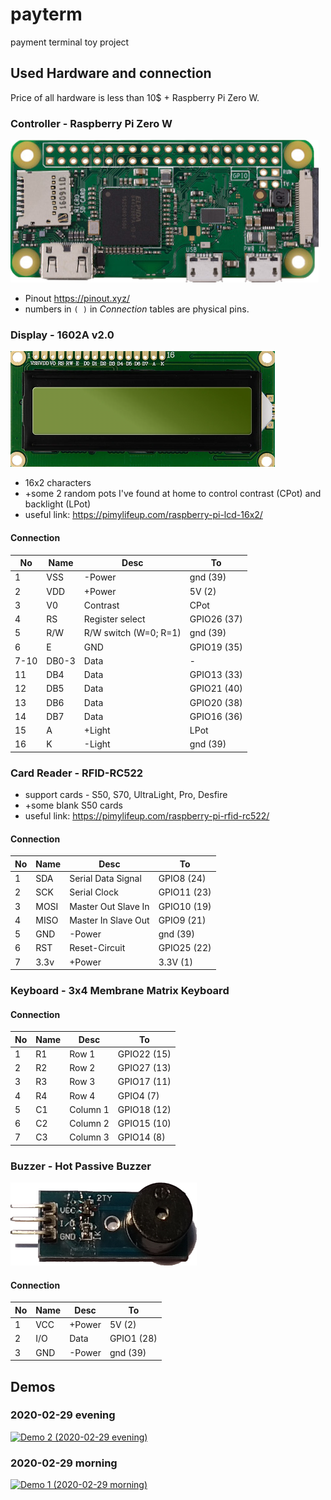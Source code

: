 # payterm
payment terminal toy project

## Used Hardware and connection
Price of all hardware is less than 10$ + Raspberry Pi Zero W.
### Controller - Raspberry Pi Zero W

![Raspberry Pi Zero W](docs/rpi0w.png)

 - Pinout https://pinout.xyz/
 - numbers in `( )` in *Connection* tables are physical pins.

### Display - 1602A v2.0

![1602A Display](docs/display.png)

 - 16x2 characters
 - +some 2 random pots I've found at home to control contrast (CPot) and backlight (LPot)
 - useful link: https://pimylifeup.com/raspberry-pi-lcd-16x2/

#### Connection

| No   | Name  | Desc                   | To          |
| -    | -     | -                      | -           |
| 1    | VSS   | -Power                 | gnd (39)    |
| 2    | VDD   | +Power                 | 5V (2)      |
| 3    | V0    | Contrast               | CPot        |
| 4    | RS    | Register select        | GPIO26 (37) |
| 5    | R/W   | R/W switch (W=0; R=1)  | gnd (39)    |
| 6    | E     | GND                    | GPIO19 (35) |
| 7-10 | DB0-3 | Data                   | -           |
| 11   | DB4   | Data                   | GPIO13 (33) |
| 12   | DB5   | Data                   | GPIO21 (40) |
| 13   | DB6   | Data                   | GPIO20 (38) |
| 14   | DB7   | Data                   | GPIO16 (36) |
| 15   | A     | +Light                 | LPot        |
| 16   | K     | -Light                 | gnd (39)    |

### Card Reader - RFID-RC522
 - support cards - S50, S70, UltraLight, Pro, Desfire
 - +some blank S50 cards
 - useful link: https://pimylifeup.com/raspberry-pi-rfid-rc522/

#### Connection

| No   | Name | Desc                | To          |
| -    | -    | -                   | -           |
| 1    | SDA  | Serial Data Signal  | GPIO8 (24)  |
| 2    | SCK  | Serial Clock        | GPIO11 (23) |
| 3    | MOSI | Master Out Slave In | GPIO10 (19) |
| 4    | MISO | Master In Slave Out | GPIO9 (21)  |
| 5    | GND  | -Power              | gnd (39)    |
| 6    | RST  | Reset-Circuit       | GPIO25 (22) |
| 7    | 3.3v | +Power              | 3.3V (1)    |

### Keyboard - 3x4 Membrane Matrix Keyboard

#### Connection

| No   | Name | Desc      | To          |
| -    | -    | -         | -           |
| 1    | R1   | Row 1     | GPIO22 (15) |
| 2    | R2   | Row 2     | GPIO27 (13) |
| 3    | R3   | Row 3     | GPIO17 (11) |
| 4    | R4   | Row 4     | GPIO4 (7)   |
| 5    | C1   | Column 1  | GPIO18 (12) |
| 6    | C2   | Column 2  | GPIO15 (10) |
| 7    | C3   | Column 3  | GPIO14 (8)  |

### Buzzer - Hot Passive Buzzer

![Passive Buzzer](docs/buzzer.png)

#### Connection

| No   | Name | Desc   | To         |
| -    | -    | -      | -          |
| 1    | VCC  | +Power | 5V (2)     |
| 2    | I/O  | Data   | GPIO1 (28) |
| 3    | GND  | -Power | gnd (39)   |

## Demos
### 2020-02-29 evening
[![Demo 2 (2020-02-29 evening)](http://img.youtube.com/vi/qaHyFebox_I/0.jpg)](http://www.youtube.com/watch?v=qaHyFebox_I)

### 2020-02-29 morning
[![Demo 1 (2020-02-29 morning)](http://img.youtube.com/vi/ukjnKA4MB-E/0.jpg)](http://www.youtube.com/watch?v=ukjnKA4MB-E)
